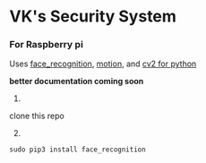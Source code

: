 # VK's Security System

### For Raspberry pi

Uses [face_recognition](https://github.com/ageitgey/face_recognition), [motion](https://en.wikipedia.org/wiki/Motion_(surveillance_software)), and [cv2 for python](https://pypi.org/project/opencv-python/)

**better documentation coming soon**

1.

clone this repo

2.

`sudo pip3 install face_recognition`



